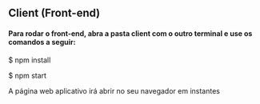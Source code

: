 <h2> Client (Front-end)</h2>
<h4> Para rodar o front-end, abra a pasta client com o outro terminal e use os comandos a seguir:</h4>
<p>$ npm install</p>
<p>$ npm start</p>
<p>A página web aplicativo irá abrir no seu navegador em instantes</p>
